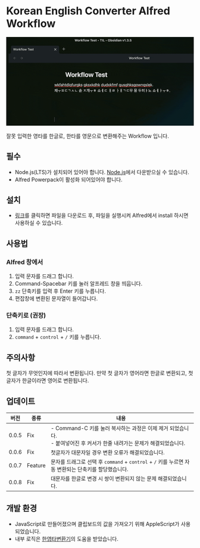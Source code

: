 # Korean English Converter Alfred Workflow

![converter](/converter.gif)

잘못 입력한 영타를 한글로, 한타를 영문으로 변환해주는 Workflow 입니다.

## 필수

- Node.js(LTS)가 설치되어 있어야 합니다. [Node.js](https://nodejs.org/ko)에서 다운받으실 수 있습니다.
- Alfred Powerpack이 활성화 되어있어야 합니다.

## 설치

- [링크](https://github.com/pozafly/alfred-korean-english-converter/raw/main/workflow/Korean-English-Converter.alfredworkflow)를 클릭하면 파일을 다운로드 후, 파일을 실행시켜 Alfred에서 install 하시면 사용하실 수 있습니다.

## 사용법

### Alfred 창에서

1. 입력 문자를 드래그 합니다.
2. Command-Spacebar 키를 눌러 알프레드 창을 띄웁니다.
3. `zz` 단축키를 입력 후 Enter 키를 누릅니다.
4. 편잡창에 변환된 문자열이 들어갑니다.

### 단축키로 (권장)

1. 입력 문자를 드래그 합니다.
2. `command` + `control` + `/` 키를 누릅니다.

## 주의사항

첫 글자가 무엇인지에 따라서 변환됩니다. 만약 첫 글자가 영어라면 한글로 변환되고, 첫 글자가 한글이라면 영어로 변환됩니다.

## 업데이트

| 버전  | 종류    | 내용                                                                                                                          |
| ----- | ------- | ----------------------------------------------------------------------------------------------------------------------------- |
| 0.0.5 | Fix     | - Command-C 키를 눌러 복사하는 과정은 이제 제거 되었습니다. <br />- 붙여넣어진 후 커서가 한줄 내려가는 문제가 해결되었습니다. |
| 0.0.6 | Fix     | 첫글자가 대문자일 경우 변환 오류가 해결되었습니다.                                                                            |
| 0.0.7 | Feature | 문자를 드래그로 선택 후 `command` + `control` + `/` 키를 누르면 자동 변환되는 단축키를 할당했습니다.                          |
| 0.0.8 | Fix     | 대문자를 한글로 변경 시 쌍이 변환되지 않는 문제 해결되었습니다.                                                               |

## 개발 환경

- JavaScript로 만들어졌으며 클립보드의 값을 가져오기 위해 AppleScript가 사용되었습니다.
- 내부 로직은 [한영타변환기](https://theyt.net/wiki/%ED%95%9C%EC%98%81%ED%83%80%EB%B3%80%ED%99%98%EA%B8%B0)의 도움을 받았습니다.
